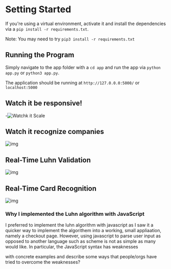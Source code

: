 # Setting Started

If you're using a virtual environment, activate it and install the dependencies via a `pip install -r requirements.txt`.

Note: You may need to try `pip3 install -r requirements.txt`

## Running the Program

Simply navigate to the app folder with a `cd app` and run the app via `python app.py` or `python3 app.py`.

The application should be running at `http://127.0.0.0:5000/` or `localhost:5000`

## Watch it be responsive!

-![Watchk it Scale](https://i.imgur.com/aENNKp9.gif)

## Watch it recognize companies

![img](https://i.imgur.com/tAnXQxz.gif)

## Real-Time Luhn Validation

![img](https://i.imgur.com/l506e1v.gif)

## Real-Time Card Recognition

![img](https://i.imgur.com/oCNJaYS.gif)

### Why I implemented the Luhn algorithm with JavaScript

I preferred to implement the luhn algorithm with javascript as I saw it a quicker way to implement the algorithem into a working, small appliaation, namely a checkout page. However, using javascript to parse user input as opposed to another language such as scheme is not as simple as many would like. In particular, the JavaScript syntax has weaknesses

with concrete examples and describe some ways that people/orgs have tried to overcome the weaknesses?
